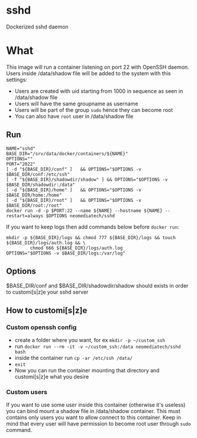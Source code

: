 # sshd
Dockerized sshd daemon

# What
This image will run a container listening on port 22 with OpenSSH daemon.
Users inside /data/shadow file will be added to the system with this settings:
- Users are created with uid starting from 1000 in sequence as seen in /data/shadow file
- Users will have the same groupname as username
- Users will be part of the group `sudo` hence they can become root
- You can also have `root` user in /data/shadow file

## Run
```
NAME="sshd"
BASE_DIR="/srv/data/docker/containers/${NAME}"
OPTIONS=""
PORT="2022"
[ -d "${BASE_DIR}/conf" ]   && OPTIONS="$OPTIONS -v $BASE_DIR/conf:/etc/ssh"
[ -f "${BASE_DIR}/shadowdir/shadow" ] && OPTIONS="$OPTIONS -v $BASE_DIR/shadowdir:/data"
[ -d "${BASE_DIR}/home" ]   && OPTIONS="$OPTIONS -v $BASE_DIR/home:/home"
[ -d "${BASE_DIR}/root" ]   && OPTIONS="$OPTIONS -v $BASE_DIR/root:/root"
docker run -d -p $PORT:22 --name ${NAME} --hostname ${NAME} --restart=always $OPTIONS neomediatech/sshd
```
If you want to keep logs then add commands below before `docker run`:
```
mkdir -p ${BASE_DIR}/logs && chmod 777 ${BASE_DIR}/logs && touch ${BASE_DIR}/logs/auth.log && \
         chmod 666 ${BASE_DIR}/logs/auth.log
OPTIONS="$OPTIONS -v $BASE_DIR/logs:/var/log"
```
## Options
$BASE_DIR/conf and $BASE_DIR/shadowdir/shadow should exists in order to customi[s|z]e your sshd server

## How to customi[s|z]e
### Custom openssh config
- create a folder where you want, for ex `mkdir -p ~/custom_ssh`
- run `docker run --rm -it -v ~/custom_ssh:/data neomediatech/sshd bash`
- inside the container run `cp -ar /etc/ssh /data/`
- `exit`
- Now you can run the container mounting that directory and customi[s|z]e what you desire
### Custom users
If you want to use some user inside this container (otherwise it's useless) you can bind mount a shadow file in /data/shadow container. This must contains only users you want to allow connect to this container. Keep in mind that every user will have permission to become root user through `sudo` command.

